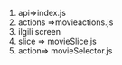 1. api=>index.js
2. actions =>movieactions.js
3. ilgili screen
4. slice => movieSlice.js
5. action=> movieSelector.js
